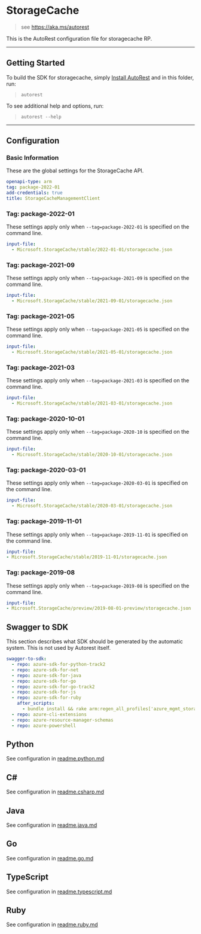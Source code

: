 # StorageCache

> see https://aka.ms/autorest

This is the AutoRest configuration file for storagecache RP.

---

## Getting Started

To build the SDK for storagecache, simply [Install AutoRest](https://aka.ms/autorest/install) and in this folder, run:

> `autorest`

To see additional help and options, run:

> `autorest --help`

---

## Configuration

### Basic Information

These are the global settings for the StorageCache API.

``` yaml
openapi-type: arm
tag: package-2022-01
add-credentials: true
title: StorageCacheManagementClient
```


### Tag: package-2022-01

These settings apply only when `--tag=package-2022-01` is specified on the command line.

```yaml $(tag) == 'package-2022-01'
input-file:
  - Microsoft.StorageCache/stable/2022-01-01/storagecache.json
```
### Tag: package-2021-09

These settings apply only when `--tag=package-2021-09` is specified on the command line.

``` yaml $(tag) == 'package-2021-09'
input-file:
  - Microsoft.StorageCache/stable/2021-09-01/storagecache.json
```

### Tag: package-2021-05

These settings apply only when `--tag=package-2021-05` is specified on the command line.

``` yaml $(tag) == 'package-2021-05'
input-file:
  - Microsoft.StorageCache/stable/2021-05-01/storagecache.json
```

### Tag: package-2021-03

These settings apply only when `--tag=package-2021-03` is specified on the command line.

``` yaml $(tag) == 'package-2021-03'
input-file:
  - Microsoft.StorageCache/stable/2021-03-01/storagecache.json
```

### Tag: package-2020-10-01

These settings apply only when `--tag=package-2020-10` is specified on the command line.

``` yaml $(tag) == 'package-2020-10-01'
input-file:
  - Microsoft.StorageCache/stable/2020-10-01/storagecache.json
```

### Tag: package-2020-03-01

These settings apply only when `--tag=package-2020-03-01` is specified on the command line.

``` yaml $(tag) == 'package-2020-03-01'
input-file:
  - Microsoft.StorageCache/stable/2020-03-01/storagecache.json
```

### Tag: package-2019-11-01

These settings apply only when `--tag=package-2019-11-01` is specified on the command line.

``` yaml $(tag) == 'package-2019-11-01'
input-file:
- Microsoft.StorageCache/stable/2019-11-01/storagecache.json
```

### Tag: package-2019-08

These settings apply only when `--tag=package-2019-08` is specified on the command line.

``` yaml $(tag) == 'package-2019-08'
input-file:
- Microsoft.StorageCache/preview/2019-08-01-preview/storagecache.json
```

## Swagger to SDK

This section describes what SDK should be generated by the automatic system.
This is not used by Autorest itself.

``` yaml $(swagger-to-sdk)
swagger-to-sdk:
  - repo: azure-sdk-for-python-track2
  - repo: azure-sdk-for-net
  - repo: azure-sdk-for-java
  - repo: azure-sdk-for-go
  - repo: azure-sdk-for-go-track2
  - repo: azure-sdk-for-js
  - repo: azure-sdk-for-ruby
    after_scripts:
      - bundle install && rake arm:regen_all_profiles['azure_mgmt_storagecache']
  - repo: azure-cli-extensions
  - repo: azure-resource-manager-schemas
  - repo: azure-powershell
```

## Python

See configuration in [readme.python.md](./readme.python.md)

## C#

See configuration in [readme.csharp.md](./readme.csharp.md)

## Java

See configuration in [readme.java.md](./readme.java.md)

## Go

See configuration in [readme.go.md](./readme.go.md)

## TypeScript

See configuration in [readme.typescript.md](./readme.typescript.md)

## Ruby

See configuration in [readme.ruby.md](./readme.ruby.md)
